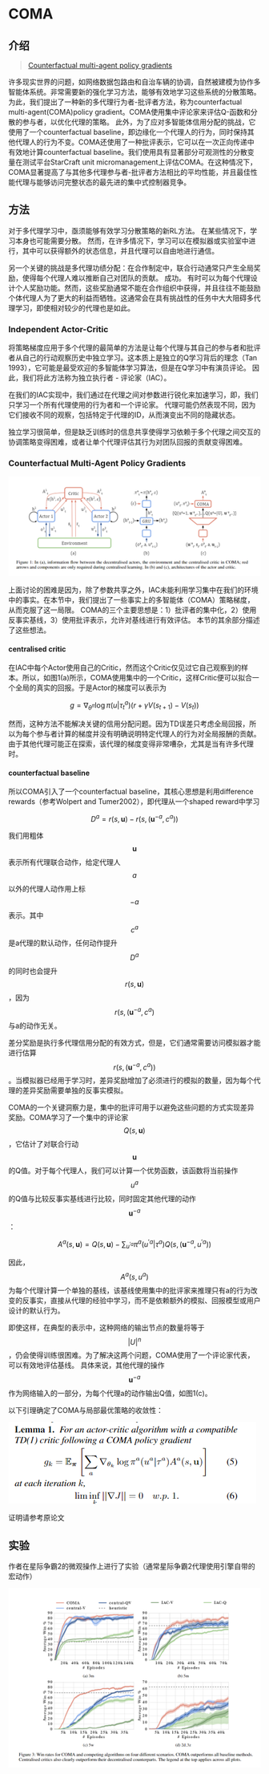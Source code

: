 # COMA

## 介绍

> [Counterfactual multi-agent policy gradients](https://arxiv.org/abs/1705.08926)

许多现实世界的问题，如网络数据包路由和自治车辆的协调，自然被建模为协作多智能体系统。非常需要新的强化学习方法，能够有效地学习这些系统的分散策略。为此，我们提出了一种新的多代理行为者-批评者方法，称为counterfactual multi-agent\(COMA\)policy gradient。COMA使用集中评论家来评估Q-函数和分散的参与者，以优化代理的策略。 此外，为了应对多智能体信用分配的挑战，它使用了一个counterfactual baseline，即边缘化一个代理人的行为，同时保持其他代理人的行为不变。COMA还使用了一种批评表示，它可以在一次正向传递中有效地计算counterfactual baseline。我们使用具有显著部分可观测性的分散变量在测试平台StarCraft unit micromanagement上评估COMA。在这种情况下，COMA显著提高了与其他多代理参与者-批评者方法相比的平均性能，并且最佳性能代理与能够访问完整状态的最先进的集中式控制器竞争。

## 方法

对于多代理学习中，亟须能够有效学习分散策略的新RL方法。 在某些情况下，学习本身也可能需要分散。 然而，在许多情况下，学习可以在模拟器或实验室中进行，其中可以获得额外的状态信息，并且代理可以自由地进行通信。

另一个关键的挑战是多代理功绩分配：在合作制定中，联合行动通常只产生全局奖励，使得每个代理人难以推断自己对团队的贡献。 成功。 有时可以为每个代理设计个人奖励功能。然而，这些奖励通常不能在合作组织中获得，并且往往不能鼓励个体代理人为了更大的利益而牺牲。这通常会在具有挑战性的任务中大大阻碍多代理学习，即使相对较少的代理也是如此。

### Independent Actor-Critic

将策略梯度应用于多个代理的最简单的方法是让每个代理与其自己的参与者和批评者从自己的行动观察历史中独立学习。这本质上是独立的Q学习背后的理念（Tan 1993），它可能是最受欢迎的多智能体学习算法，但是在Q学习中有演员评论。 因此，我们将此方法称为独立执行者 - 评论家（IAC）。

在我们的IAC实现中，我们通过在代理之间对参数进行锐化来加速学习，即，我们只学习一个所有代理使用的行为者和一个评论家。 代理可能仍然表现不同，因为它们接收不同的观察，包括特定于代理的ID，从而演变出不同的隐藏状态。

独立学习很简单，但是缺乏训练时的信息共享使得学习依赖于多个代理之间交互的协调策略变得困难，或者让单个代理评估其行为对团队回报的贡献变得困难。

### Counterfactual Multi-Agent Policy Gradients



![](../../.gitbook/assets/image%20%2854%29.png)

上面讨论的困难是因为，除了参数共享之外，IAC未能利用学习集中在我们的环境中的事实。在本节中，我们提出了一些事实上的多智能体（COMA）策略梯度，从而克服了这一局限。 COMA的三个主要思想是：1）批评者的集中化，2）使用反事实基线，3）使用批评表示，允许对基线进行有效评估。 本节的其余部分描述了这些想法。

#### centralised critic

在IAC中每个Actor使用自己的Critic，然而这个Critic仅见过它自己观察到的样本。所以，如图1\(a\)所示，COMA使用集中的一个Critic，这样Critic便可以拟合一个全局的真实的回报。于是Actor的梯度可以表示为

$$
g=\nabla_{\theta^{\pi}} \log \pi\left(u | \tau_{t}^{a}\right)\left(r+\gamma V\left(s_{t+1}\right)-V\left(s_{t}\right)\right)
$$

然而，这种方法不能解决关键的信用分配问题。因为TD误差只考虑全局回报，所以为每个参与者计算的梯度并没有明确说明特定代理人的行为对全局报酬的贡献。由于其他代理可能正在探索，该代理的梯度变得非常嘈杂，尤其是当有许多代理时。

#### counterfactual baseline

所以COMA引入了一个counterfactual baseline，其核心思想是利用difference rewards（参考Wolpert and Tumer2002），即代理从一个shaped reward中学习

$$
D^{a}=r(s, \mathbf{u})-r\left(s,\left(\mathbf{u}^{-a}, c^{a}\right)\right)
$$

我们用粗体 $$\mathbf{u}$$ 表示所有代理联合动作，给定代理人 $$a$$ 以外的代理人动作用上标 $$-a$$ 表示。其中 $$c^{a}$$ 是a代理的默认动作，任何动作提升 $$D^{a}$$ 的同时也会提升 $$r(s, \mathbf{u})$$ ，因为 $$r\left(s,\left(\mathbf{u}^{-a}, c^{a}\right)\right.$$ 与a的动作无关。

差分奖励是执行多代理信用分配的有效方式，但是，它们通常需要访问模拟器才能进行估算 $$r\left(s,\left(\mathbf{u}^{-a}, c^{a}\right)\right)$$ 。当模拟器已经用于学习时，差异奖励增加了必须进行的模拟的数量，因为每个代理的差异奖励需要单独的反事实模拟。

COMA的一个关键洞察力是，集中的批评可用于以避免这些问题的方式实现差异奖励。COMA学习了一个集中的评论家 $$Q(s, \mathbf{u})$$ ，它估计了对联合行动 $$\mathbf{u}$$ 的Q值。对于每个代理人，我们可以计算一个优势函数，该函数将当前操作 $$u^{a}$$ 的Q值与比较反事实基线进行比较，同时固定其他代理的动作 $$\mathbf{u}^{-a}$$ ：

$$
A^{a}(s, \mathbf{u})=Q(s, \mathbf{u})-\sum_{u^{\prime a}} \pi^{a}\left(u^{\prime a} | \tau^{a}\right) Q\left(s,\left(\mathbf{u}^{-a}, u^{\prime a}\right)\right)
$$

因此， $$A^{a}\left(s, u^{a}\right)$$ 为每个代理计算一个单独的基线，该基线使用集中的批评家来推理只有a的行为改变的反事实，直接从代理的经验中学习，而不是依赖额外的模拟、回报模型或用户设计的默认行为。

即使这样，在典型的表示中，这种网络的输出节点的数量将等于 $$|U|^{n}$$ ，仍会使得训练很困难。为了解决这两个问题，COMA使用了一个评论家代表，可以有效地评估基线。 具体来说，其他代理的操作 $$\mathbf{u}^{-a}$$ 作为网络输入的一部分，为每个代理a的动作输出Q值，如图1\(c\)。

以下引理确定了COMA与局部最优策略的收敛性：

![](../../.gitbook/assets/image%20%28123%29.png)

证明请参考原论文

## 实验

作者在星际争霸2的微观操作上进行了实验（通常星际争霸2代理使用引擎自带的宏动作）

![](../../.gitbook/assets/image%20%2816%29.png)















